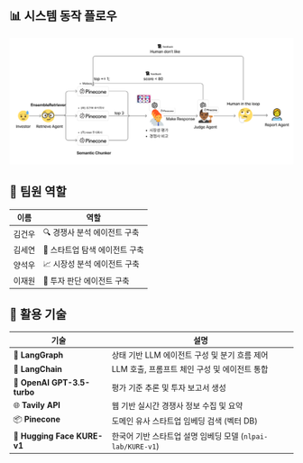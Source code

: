 ## 📊 시스템 동작 플로우

<img src="../flowchart.png"/>

## 👥 팀원 역할

| 이름     | 역할                            |
|----------|---------------------------------|
| 김건우   | 🔍 경쟁사 분석 에이전트 구축     |
| 김세연   | 🌱 스타트업 탐색 에이전트 구축   |
| 양석우   | 📈 시장성 분석 에이전트 구축     |
| 이재원   | 💸 투자 판단 에이전트 구축       |

## 🧠 활용 기술

| 기술 | 설명 |
|------|------|
| 🧩 **LangGraph** | 상태 기반 LLM 에이전트 구성 및 분기 흐름 제어 |
| 🔗 **LangChain** | LLM 호출, 프롬프트 체인 구성 및 에이전트 통합 |
| 🤖 **OpenAI GPT-3.5-turbo** | 평가 기준 추론 및 투자 보고서 생성 |
| 🌐 **Tavily API** | 웹 기반 실시간 경쟁사 정보 수집 및 요약 |
| 📦 **Pinecone** | 도메인 유사 스타트업 임베딩 검색 (벡터 DB) |
| 🧠 **Hugging Face KURE-v1** | 한국어 기반 스타트업 설명 임베딩 모델 (`nlpai-lab/KURE-v1`) |
